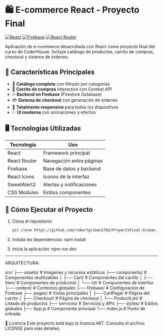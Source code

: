 # 🛍️ E-commerce React - Proyecto Final

[![React](https://img.shields.io/badge/React-18.2.0-blue)](https://reactjs.org/)
[![Firebase](https://img.shields.io/badge/Firebase-9.22.0-orange)](https://firebase.google.com/)
[![React Router](https://img.shields.io/badge/React_Router-6.14.2-lightgrey)](https://reactrouter.com/)

Aplicación de e-commerce desarrollada con React como proyecto final del curso de CoderHouse. Incluye catálogo de productos, carrito de compras, checkout y sistema de órdenes.

## 📌 Características Principales

- 🚀 **Catálogo completo** con filtrado por categorías
- 🛒 **Carrito de compras** interactivo con Context API
- 🔥 **Backend en Firebase** (Firestore Database)
- 💳 **Sistema de checkout** con generación de órdenes
- 📱 **Totalmente responsive** para todos los dispositivos
- ✨ **UI moderna** con animaciones y efectos

## 🖥️ Tecnologías Utilizadas

| Tecnología | Uso |
|------------|-----|
| React | Framework principal |
| React Router | Navegación entre páginas |
| Firebase | Base de datos y backend |
| React Icons | Iconos de la interfaz |
| SweetAlert2 | Alertas y notificaciones |
| CSS Modules | Estilos componentes |

## 🚀 Cómo Ejecutar el Proyecto

1. Clona el repositorio:
   ```bash
   git clone https://github.com/robertgriman1702/ProyectoFinal-Griman.git

2. Instala las dependencias: npm install

3. Inicia la aplicación: npm run dev

------------------------------------------------------------------------------------

ARQUITECTURA: 

src/
├── assets/            # Imágenes y recursos estáticos
├── components/        # Componentes reutilizables
│   ├── Cart/          # Componentes del carrito
│   ├── Item/          # Componentes de productos
│   └── UI/            # Componentes de interfaz
├── context/           # Contextos globales
├── firebase/          # Configuración de Firebase
├── pages/             # Vistas principales
│   ├── CartPage/      # Página del carrito
│   ├── Checkout/      # Página de checkout
│   └── ProductList/   # Listado de productos
├── services/          # Servicios y APIs
├── styles/            # Estilos globales
├── App.js             # Componente principal
└── index.js           # Punto de entrada

📄 Licencia
Este proyecto está bajo la licencia MIT. Consulta el archivo LICENSE para más detalles.
